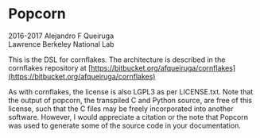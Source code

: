 # Popcorn

2016-2017 Alejandro F Queiruga  
Lawrence Berkeley National Lab

This is the DSL for cornflakes. The architecture is described in the cornflakes repository at
[https://bitbucket.org/afqueiruga/cornflakes](https://bitbucket.org/afqueiruga/cornflakes)

As with cornflakes, the license is also LGPL3 as per LICENSE.txt. Note that the output of popcorn, the transpiled C and Python source, are free of this license, such that the C files may be freely incorporated into another software. However, I would appreciate a citation or the note that Popcorn was used to generate some of the source code in your documentation.